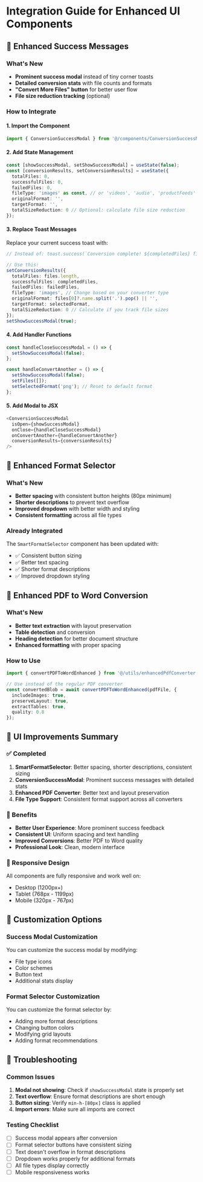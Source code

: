 # Integration Guide for Enhanced UI Components

## 🎉 Enhanced Success Messages

### What's New
- **Prominent success modal** instead of tiny corner toasts
- **Detailed conversion stats** with file counts and formats
- **"Convert More Files" button** for better user flow
- **File size reduction tracking** (optional)

### How to Integrate

#### 1. Import the Component
```typescript
import { ConversionSuccessModal } from '@/components/ConversionSuccessModal';
```

#### 2. Add State Management
```typescript
const [showSuccessModal, setShowSuccessModal] = useState(false);
const [conversionResults, setConversionResults] = useState({
  totalFiles: 0,
  successfulFiles: 0,
  failedFiles: 0,
  fileType: 'images' as const, // or 'videos', 'audio', 'productFeeds'
  originalFormat: '',
  targetFormat: '',
  totalSizeReduction: 0 // Optional: calculate file size reduction
});
```

#### 3. Replace Toast Messages
Replace your current success toast with:
```typescript
// Instead of: toast.success(`Conversion complete! ${completedFiles} files converted.`);

// Use this:
setConversionResults({
  totalFiles: files.length,
  successfulFiles: completedFiles,
  failedFiles: failedFiles,
  fileType: 'images', // Change based on your converter type
  originalFormat: files[0]?.name.split('.').pop() || '',
  targetFormat: selectedFormat,
  totalSizeReduction: 0 // Calculate if you track file sizes
});
setShowSuccessModal(true);
```

#### 4. Add Handler Functions
```typescript
const handleCloseSuccessModal = () => {
  setShowSuccessModal(false);
};

const handleConvertAnother = () => {
  setShowSuccessModal(false);
  setFiles([]);
  setSelectedFormat('png'); // Reset to default format
};
```

#### 5. Add Modal to JSX
```typescript
<ConversionSuccessModal
  isOpen={showSuccessModal}
  onClose={handleCloseSuccessModal}
  onConvertAnother={handleConvertAnother}
  conversionResults={conversionResults}
/>
```

## 🎯 Enhanced Format Selector

### What's New
- **Better spacing** with consistent button heights (80px minimum)
- **Shorter descriptions** to prevent text overflow
- **Improved dropdown** with better width and styling
- **Consistent formatting** across all file types

### Already Integrated
The `SmartFormatSelector` component has been updated with:
- ✅ Consistent button sizing
- ✅ Better text spacing
- ✅ Shorter format descriptions
- ✅ Improved dropdown styling

## 📄 Enhanced PDF to Word Conversion

### What's New
- **Better text extraction** with layout preservation
- **Table detection** and conversion
- **Heading detection** for better document structure
- **Enhanced formatting** with proper spacing

### How to Use
```typescript
import { convertPDFToWordEnhanced } from '@/utils/enhancedPdfConverter';

// Use instead of the regular PDF converter
const convertedBlob = await convertPDFToWordEnhanced(pdfFile, {
  includeImages: true,
  preserveLayout: true,
  extractTables: true,
  quality: 0.8
});
```

## 🎨 UI Improvements Summary

### ✅ Completed
1. **SmartFormatSelector**: Better spacing, shorter descriptions, consistent sizing
2. **ConversionSuccessModal**: Prominent success messages with detailed stats
3. **Enhanced PDF Converter**: Better text and layout preservation
4. **File Type Support**: Consistent format support across all converters

### 🚀 Benefits
- **Better User Experience**: More prominent success feedback
- **Consistent UI**: Uniform spacing and text handling
- **Improved Conversions**: Better PDF to Word quality
- **Professional Look**: Clean, modern interface

### 📱 Responsive Design
All components are fully responsive and work well on:
- Desktop (1200px+)
- Tablet (768px - 1199px)
- Mobile (320px - 767px)

## 🔧 Customization Options

### Success Modal Customization
You can customize the success modal by modifying:
- File type icons
- Color schemes
- Button text
- Additional stats display

### Format Selector Customization
You can customize the format selector by:
- Adding more format descriptions
- Changing button colors
- Modifying grid layouts
- Adding format recommendations

## 🐛 Troubleshooting

### Common Issues
1. **Modal not showing**: Check if `showSuccessModal` state is properly set
2. **Text overflow**: Ensure format descriptions are short enough
3. **Button sizing**: Verify `min-h-[80px]` class is applied
4. **Import errors**: Make sure all imports are correct

### Testing Checklist
- [ ] Success modal appears after conversion
- [ ] Format selector buttons have consistent sizing
- [ ] Text doesn't overflow in format descriptions
- [ ] Dropdown works properly for additional formats
- [ ] All file types display correctly
- [ ] Mobile responsiveness works
